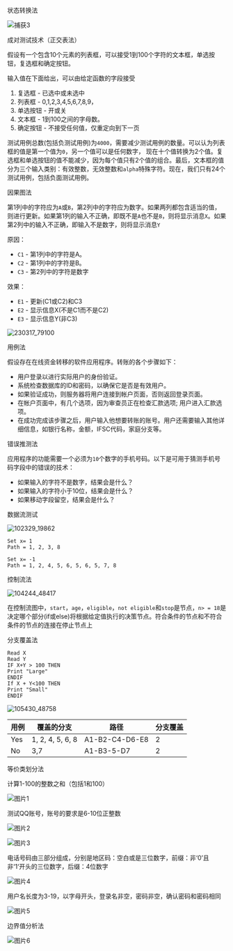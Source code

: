 状态转换法

![捕获3](E:\我的电脑\图片\学习\捕获3.PNG)

成对测试技术（正交表法）

假设有一个包含10个元素的列表框，可以接受1到100个字符的文本框，单选按钮，复选框和确定按钮。

输入值在下面给出，可以由给定函数的字段接受

1. 复选框 - 已选中或未选中
2. 列表框 -  0,1,2,3,4,5,6,7,8,9，
3. 单选按钮 - 开或关
4. 文本框 -  1到100之间的字母数。
5. 确定按钮 - 不接受任何值，仅重定向到下一页

测试用例总数(包括负测试用例)为`4000`，需要减少测试用例的数量。可以认为列表框的值是第一个值为`0`，另一个值可以是任何数字， 现在十个值转换为2个值。复选框和单选按钮的值不能减少，因为每个值只有2个值的组合。最后，文本框的值分为三个输入类别：有效整数，无效整数和`alpha`特殊字符。现在，我们只有24个测试用例，包括负面测试用例。

因果图法

第1列中的字符应为`A`或`B`，第2列中的字符应为数字。如果两列都包含适当的值，则进行更新。如果第1列的输入不正确，即既不是`A`也不是`B`，则将显示消息`X`。如果第2列中的输入不正确，即输入不是数字，则将显示消息`Y`

原因：

- `C1`  - 第1列中的字符是A。
- `C2`  - 第1列中的字符是B。
- `C3`  - 第2列中的字符是数字

效果：

- `E1`  - 更新(C1或C2)和C3
- `E2`  - 显示信息X(不是C1而不是C2)
- `E3`  - 显示信息Y(非C3)

![230317_79100](D:\360安全浏览器下载\学习\230317_79100.png)

用例法

假设存在在线资金转移的软件应用程序。转账的各个步骤如下：

- 用户登录以进行实际用户的身份验证。
- 系统检查数据库的ID和密码，以确保它是否是有效用户。
- 如果验证成功，则服务器将用户连接到帐户页面，否则返回登录页面。
- 在帐户页面中，有几个选项，因为审查员正在检查汇款选项; 用户进入汇款选项。
- 在成功完成该步骤之后，用户输入他想要转账的账号。用户还需要输入其他详细信息，如银行名称，金额，IFSC代码，家庭分支等。

错误推测法

应用程序的功能需要一个必须为`10`个数字的手机号码。以下是可用于猜测手机号码字段中的错误的技术：

- 如果输入的字符不是数字，结果会是什么？
- 如果输入的字符小于10位，结果会是什么？
- 如果移动字段留空，结果会是什么？

数据流测试

![102329_19862](D:\360安全浏览器下载\学习\102329_19862.png)

```
Set x= 1
Path = 1, 2, 3, 8

Set x= -1
Path = 1, 2, 4, 5, 6, 5, 6, 5, 7, 8
```

控制流法

![104244_48417](D:\360安全浏览器下载\学习\104244_48417.png)

在控制流图中，`start`，`age`，`eligible`，`not eligible`和`stop`是节点，`n> = 18`是决定哪个部分(if或else)将根据给定值执行的决策节点。符合条件的节点和不符合条件的节点的连接在停止节点上

分支覆盖法

```
Read X  
Read Y  
IF X+Y > 100 THEN  
Print "Large"  
ENDIF  
If X + Y<100 THEN  
Print "Small"  
ENDIF
```

![105430_48758](D:\360安全浏览器下载\学习\105430_48758.png)

| 用例 | 覆盖的分支       | 路径           | 分支覆盖 |
| ---- | ---------------- | -------------- | -------- |
| Yes  | 1, 2, 4, 5, 6, 8 | A1-B2-C4-D6-E8 | 2        |
| No   | 3,7              | A1-B3-5-D7     | 2        |

等价类划分法

计算1-100的整数之和（包括1和100）

![图片1](E:\我的电脑\图片\学习\图片1.png)

测试QQ账号，账号的要求是6-10位正整数

![图片2](E:\我的电脑\图片\学习\图片2.png)

![图片3](E:\我的电脑\图片\学习\图片3.png)

电话号码由三部分组成，分别是地区码：空白或是三位数字，前缀：非‘0’且非‘1‘开头的三位数字，后缀：4位数字

![图片4](E:\我的电脑\图片\学习\图片4.png)

用户名长度为3-19，以字母开头，登录名非空，密码非空，确认密码和密码相同

![图片5](E:\我的电脑\图片\学习\图片5.png)

边界值分析法

![图片6](E:\我的电脑\图片\学习\图片6.png)